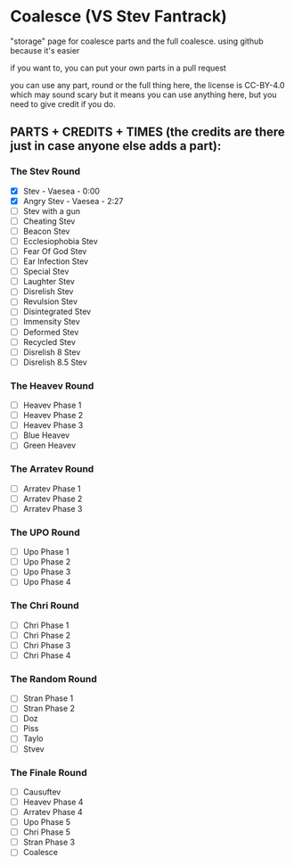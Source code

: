# Coalesce (VS Stev Fantrack)
"storage" page for coalesce parts and the full coalesce. using github because it's easier

if you want to, you can put your own parts in a pull request

you can use any part, round or the full thing here, the license is CC-BY-4.0 which may sound scary but it means you can use anything here, but you need to give credit if you do.

## PARTS + CREDITS + TIMES (the credits are there just in case anyone else adds a part):

### The Stev Round
- [x] Stev - Vaesea - 0:00
- [x] Angry Stev - Vaesea - 2:27
- [ ] Stev with a gun
- [ ] Cheating Stev
- [ ] Beacon Stev
- [ ] Ecclesiophobia Stev
- [ ] Fear Of God Stev
- [ ] Ear Infection Stev
- [ ] Special Stev
- [ ] Laughter Stev
- [ ] Disrelish Stev
- [ ] Revulsion Stev
- [ ] Disintegrated Stev
- [ ] Immensity Stev
- [ ] Deformed Stev
- [ ] Recycled Stev
- [ ] Disrelish 8 Stev
- [ ] Disrelish 8.5 Stev

### The Heavev Round
- [ ] Heavev Phase 1
- [ ] Heavev Phase 2
- [ ] Heavev Phase 3
- [ ] Blue Heavev
- [ ] Green Heavev

### The Arratev Round
- [ ] Arratev Phase 1
- [ ] Arratev Phase 2
- [ ] Arratev Phase 3

### The UPO Round
- [ ] Upo Phase 1
- [ ] Upo Phase 2
- [ ] Upo Phase 3
- [ ] Upo Phase 4

### The Chri Round
- [ ] Chri Phase 1
- [ ] Chri Phase 2
- [ ] Chri Phase 3
- [ ] Chri Phase 4

### The Random Round
- [ ] Stran Phase 1
- [ ] Stran Phase 2
- [ ] Doz
- [ ] Piss
- [ ] Taylo
- [ ] Stvev

### The Finale Round
- [ ] Causuftev
- [ ] Heavev Phase 4
- [ ] Arratev Phase 4
- [ ] Upo Phase 5
- [ ] Chri Phase 5
- [ ] Stran Phase 3
- [ ] Coalesce

